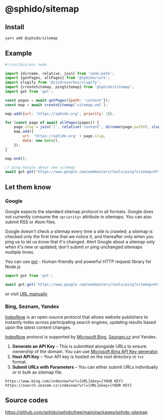 # @sphido/sitemap

## Install

```bash
yarn add @sphido/sitemap
```

## Example

```javascript
#!/usr/bin/env node

import {dirname, relative, join} from 'node:path';
import {getPages, allPages} from '@sphido/core';
import slugify from '@sindresorhus/slugify';
import {createSitemap, pingSitemap} from '@sphido/sitemap';
import got from 'got';

const pages = await getPages({path: 'content'});
const map = await createSitemap('sitemap.xml');

map.add({url: 'https://sphido.org', priority: 1});

for (const page of await allPages(pages)) {
	page.slug = join('/', relative('content', dirname(page.path)), slugify(page.name) + '.html');
	map.add({
		url: 'https://sphido.org' + page.slug,
		date: new Date(),
	});
}

map.end();

// ping Google about new sitemap
await got.get('https://www.google.com/webmasters/tools/ping?sitemap=https://sphido.org/sitemap.xml');
```

## Let them know

### Google

Google expects the standard sitemap protocol in all formats.
Google does not currently consume the `<priority>` attribute in sitemaps.
You can also submit RSS or Atom files.

Google doesn't check a sitemap every time a site is crawled; a sitemap is checked only
the first time that we notice it, and thereafter only when you ping us to let us know
that it's changed. Alert Google about a sitemap only when it's new or updated;
don't submit or ping unchanged sitemaps multiple times.

You can use [got](https://github.com/sindresorhus/got) - Human-friendly and powerful HTTP request library for Node.js

```javascript
import got from 'got';

await got.get('https://www.google.com/webmasters/tools/ping?sitemap=https://sphido.org/sitemap.xml');
```

or visit [URL manually](https://www.google.com/webmasters/tools/ping?sitemap=https://sphido.org/sitemap.xml)

### Bing, Seznam, Yandex

[IndexNow](https://www.indexnow.org/) is an open-source protocol that allows website publishers to
instantly index across participating search engines, updating results based upon the latest content changes.

[IndexNow](https://www.indexnow.org/) protocol is supported by [Microsoft Bing](https://www.bing.com/indexnow), [Seznam.cz](https://www.seznam.cz/) and Yandex.

1. **Generate an API Key** – This is submitted alongside URLs to ensure ownership of the domain. You can use [Microsoft Bing API Key generator](https://www.bing.com/indexnow).
2. **Host API Key** – Your API key is hosted on the root directory in `txt` format.
3. **Submit URLs with Parameters** – You can either submit URLs individually or in bulk as sitemap file.

```text
https://www.bing.com/indexnow?url=[URL]&key=[YOUR KEY]
https://search.seznam.cz/indexnow?url=[URL]&key=[YOUR KEY]
```

## Source codes

https://github.com/sphido/sphido/tree/main/packages/sphido-sitemap